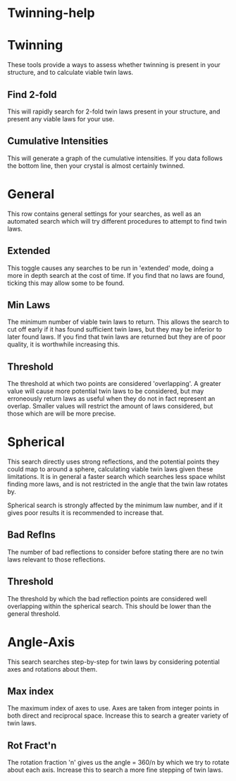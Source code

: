 # Twinning-help

# Twinning
These tools provide a ways to assess whether twinning is present in your structure, and to calculate viable twin laws.

## Find 2-fold
This will rapidly search for 2-fold twin laws present in your structure, and present any viable laws for your use.

## Cumulative Intensities
This will generate a graph of the cumulative intensities. If you data follows the bottom line, then your crystal is almost certainly twinned.

# General
This row contains general settings for your searches, as well as an automated search which will try different procedures to attempt to find twin laws.

## Extended
This toggle causes any searches to be run in 'extended' mode, doing a more in depth search at the cost of time. If you find that no laws are found, ticking this may allow some to be found.

## Min Laws
The minimum number of viable twin laws to return. This allows the search to cut off early if it has found sufficient twin laws, but they may be inferior to later found laws. If you find that twin laws are returned but they are of poor quality, it is worthwhile increasing this.

## Threshold
The threshold at which two points are considered 'overlapping'. A greater value will cause more potential twin laws to be considered, but may erroneously return laws as useful when they do not in fact represent an overlap. Smaller values will restrict the amount of laws considered, but those which are will be more precise.

# Spherical
This search directly uses strong reflections, and the potential points they could map to around a sphere, calculating viable twin laws given these limitations. It is in general a faster search which searches less space whilst finding more laws, and is not restricted in the angle that the twin law rotates by.

Spherical search is strongly affected by the minimum law number, and if it gives poor results it is recommended to increase that.

## Bad Reflns
The number of bad reflections to consider before stating there are no twin laws relevant to those reflections.

## Threshold
The threshold by which the bad reflection points are considered well overlapping within the spherical search. This should be lower than the general threshold.

# Angle-Axis
This search searches step-by-step for twin laws by considering potential axes and rotations about them.

## Max index
The maximum index of axes to use. Axes are taken from integer points in both direct and reciprocal space. Increase this to search a greater variety of twin laws.

## Rot Fract'n
The rotation fraction 'n' gives us the angle = 360/n by which we try to rotate about each axis. Increase this to search a more fine stepping of twin laws.
